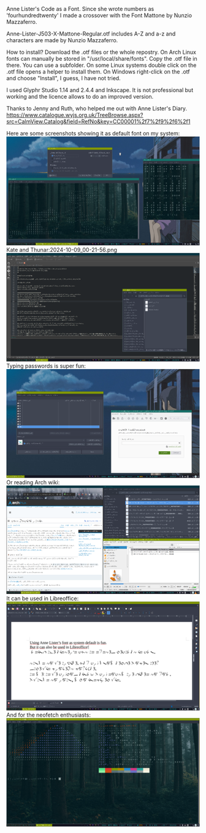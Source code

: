 Anne Lister's Code as a Font. Since she wrote numbers as 'fourhundredtwenty' I made a crossover with the Font Mattone by Nunzio Mazzaferro.

Anne-Lister-J503-X-Mattone-Regular.otf includes A-Z and a-z and characters are made by Nunzio Mazzaferro.

How to install?
Download the .otf files or the whole repostry.
On Arch Linux fonts can manually be stored in "/usr/local/share/fonts". Copy the .otf file in there. You can use a subfolder.
On some Linux systems double click on the .otf file opens a helper to install them.
On Windows right-click on the .otf and choose "Install", I guess, I have not tried.


I used Glyphr Studio 1.14 and 2.4.4 and Inkscape. It is not professional but working and the licence allows to do an improved version.

Thanks to Jenny and Ruth, who helped me out with Anne Lister's Diary.
https://www.catalogue.wyjs.org.uk/TreeBrowse.aspx?src=CalmView.Catalog&field=RefNo&key=CC00001%2f7%2f9%2f6%2f1


Here are some screenshots showing it as default font on my system:
![Screenshot of my system using it as font everywhere ](Screenshot_2024-10-08_23-50-34.png?raw=true "Screenshot_1")
Kate and Thunar:2024-10-09_00-21-56.png
![Screenshot of my system using it as font everywhere ](Screenshot_2024-10-08_23-49-18.png?raw=true "Screenshot_2")
Typing passwords is super fun:
![Screenshot of my system using it as font everywhere ](Screenshot_2024-10-08_23-51-30.png?raw=true "Screenshot_3")
Or reading Arch wiki:
![Screenshot of my system using it as font everywhere ](Screenshot_2024-10-08_23-59-39.png?raw=true "Screenshot_4")
It can be used in Libreoffice:
![Screenshot of the font in Libreoffice ](Screenshot_2024-10-09_00-19-50.png?raw=true "Screenshot_5")
And for the neofetch enthusiasts:
![Screenshot of my system using it as font everywhere ](Screenshot_2024-10-09_00-21-56.png?raw=true "Screenshot_6")
